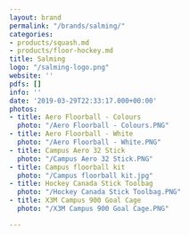 ```yaml
---
layout: brand
permalink: "/brands/salming/"
categories:
- products/squash.md
- products/floor-hockey.md
title: Salming
logo: "/salming-logo.png"
website: ''
pdfs: []
info: ''
date: '2019-03-29T22:33:17.000+00:00'
photos:
- title: Aero Floorball - Colours
  photo: "/Aero Floorball - Colours.PNG"
- title: Aero Floorball - White
  photo: "/Aero Floorball - White.PNG"
- title: Campus Aero 32 Stick
  photo: "/Campus Aero 32 Stick.PNG"
- title: Campus floorball kit
  photo: "/Campus floorball kit.jpg"
- title: Hockey Canada Stick Toolbag
  photo: "/Hockey Canada Stick Toolbag.PNG"
- title: X3M Campus 900 Goal Cage
  photo: "/X3M Campus 900 Goal Cage.PNG"

---
```

